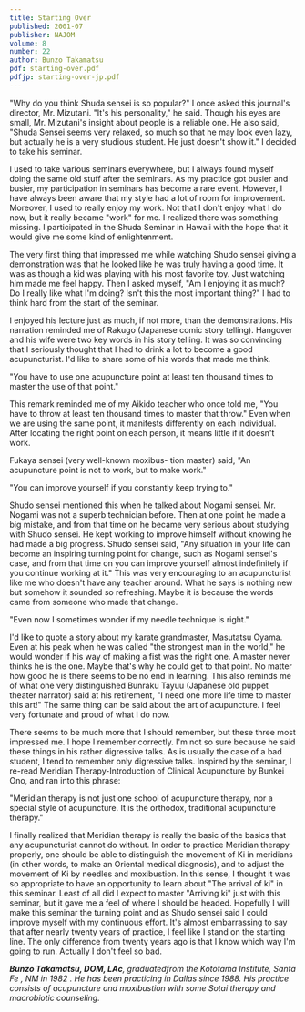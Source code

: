 ```yaml
---
title: Starting Over
published: 2001-07
publisher: NAJOM
volume: 8
number: 22
author: Bunzo Takamatsu
pdf: starting-over.pdf
pdfjp: starting-over-jp.pdf
---
```


"Why do you think Shuda sensei is so popular?" I once asked this journal's director, Mr. Mizutani. "It's his personality," he said. Though his eyes are small, Mr. Mizutani's insight about people is a reliable one. He also said, "Shuda Sensei seems very relaxed, so much so that he may look even lazy, but actually he is a very studious student. He just doesn't show it."<!--more--> I decided to take his seminar.

I used to take various seminars everywhere, but I always found myself doing the same old stuff after the seminars. As my practice got busier and busier, my participation in seminars has become a rare event. However, I have always been aware that my style had a lot of room for improvement. Moreover, I used to really enjoy my work. Not that I don't enjoy what I do now, but it really became "work" for me. I realized there was something missing. I participated in the Shuda Seminar in Hawaii with the hope that it would give me some kind of enlightenment.

The very first thing that impressed me while watching Shudo sensei giving a demonstration was that he looked like he was truly having a good time. It was as though a kid was playing with his most favorite toy. Just watching him made me feel happy. Then I asked myself, "Am I enjoying it as much? Do I really like what I'm doing? Isn't this the most important thing?" I had to think hard from the start of the seminar.

I enjoyed his lecture just as much, if not more, than the demonstrations. His narration reminded me of Rakugo (Japanese comic story telling). Hangover and his wife were two key words in his story telling. It was so convincing that I seriously thought that I had to drink a lot to become a good acupuncturist. I'd like to share some of his words that made me think.

"You have to use one acupuncture point at least ten thousand times to master the use of that point."

This remark reminded me of my Aikido teacher who once told me, "You have to throw at least ten thousand times to master that throw." Even when we are using the same point, it manifests differently on each individual. After locating the right point on each person, it means little if it doesn't work.

Fukaya sensei (very well-known moxibus- tion master) said, "An acupuncture point is not to work, but to make work."

"You can improve yourself if you constantly keep trying to."

Shudo sensei mentioned this when he talked about Nogami sensei. Mr. Nogami was not a superb technician before. Then at one point he made a big mistake, and from that time on he became very serious about studying with Shudo sensei. He kept working to improve himself without knowing he had made a big progress. Shudo sensei said, "Any situation in your life can become an inspiring turning point for change, such as Nogami sensei's case, and from that time on you can improve yourself almost indefinitely if you continue working at it." This was very encouraging to an acupuncturist like me who doesn't have any teacher around. What he says is nothing new but somehow it sounded so refreshing. Maybe it is because the words came from someone who made that change.

"Even now I sometimes wonder if my needle technique is right."

I'd like to quote a story about my karate grandmaster, Masutatsu Oyama. Even at his peak when he was called "the strongest man in the world," he would wonder if his way of making a fist was the right one. A master never thinks he is the one. Maybe that's why he could get to that point. No matter how good he is there seems to be no end in learning. This also reminds me of what one very distinguished Bunraku Tayuu (Japanese old puppet theater narrator) said at his retirement, "I need one more life time to master this art!" The same thing can be said about the art of acupuncture. I feel very fortunate and proud of what I do now.

There seems to be much more that I should remember, but these three most impressed me. I hope I remember correctly. I'm not so sure because he said these things in his rather digressive talks. As is usually the case of a bad student, I tend to remember only digressive talks. Inspired by the seminar, I re-read Meridian Therapy-Introduction of Clinical Acupuncture by Bunkei Ono, and ran into this phrase:

"Meridian therapy is not just one school of acupuncture therapy, nor a special style of acupuncture. It is the orthodox, traditional acupuncture therapy."

I finally realized that Meridian therapy is really the basic of the basics that any acupuncturist cannot do without. In order to practice Meridian therapy properly, one should be able to distinguish the movement of Ki in meridians (in other words, to make an Oriental medical diagnosis), and to adjust the movement of Ki by needles and moxibustion. In this sense, I thought it was so appropriate to have an opportunity to learn about "The arrival of ki" in this seminar. Least of all did I expect to master "Arriving ki" just with this seminar, but it gave me a feel of where I should be headed. Hopefully I will make this seminar the turning point and as Shudo sensei said I could improve myself with my continuous effort. It's almost embarrassing to say that after nearly twenty years of practice, I feel like I stand on the starting line. The only difference from twenty years ago is that I know which way I'm going to run. Actually I don't feel so bad.

_**Bunzo Takamatsu, DOM, LAc**, graduatedfrom the Kototama Institute, Santa Fe , NM in 1982 . He has been practicing in Dallas since 1988. His practice consists of acupuncture and moxibustion with some Sotai therapy and macrobiotic counseling._
